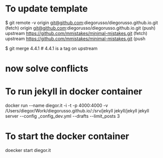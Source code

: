 # To update template

$ git remote -v
origin  git@github.com:diegorusso/diegorusso.github.io.git (fetch)
origin  git@github.com:diegorusso/diegorusso.github.io.git (push)
upstream    https://github.com/mmistakes/minimal-mistakes.git (fetch)
upstream    https://github.com/mmistakes/minimal-mistakes.git (push

$ git merge 4.4.1 # 4.4.1 is a tag on upstream
# now solve conflicts


# To run jekyll in docker container
docker run --name diegor.it -i -t -p 4000:4000 -v /Users/diegor/Work/diegorusso.github.io/:/srv/jekyll jekyll/jekyll jekyll server --config _config_dev.yml --drafts --limit_posts 3

# To start the docker container
doecker start diegor.it
